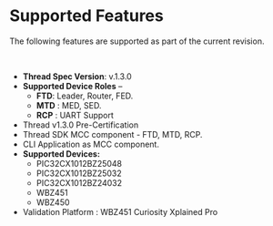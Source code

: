 # Supported Features

The following features are supported as part of the current revision.

<br />

-   **Thread Spec Version**: v.1.3.0
-   **Supported Device Roles** –
    -   **FTD**: Leader, Router, FED.
    -   **MTD** : MED, SED.
    -   **RCP** : UART Support
-   Thread v1.3.0 Pre-Certification
-   Thread SDK MCC component - FTD, MTD, RCP.
-   CLI Application as MCC component.
-   **Supported Devices:**
    -   PIC32CX1012BZ25048
    -   PIC32CX1012BZ25032
    -   PIC32CX1012BZ24032
    -   WBZ451
    -   WBZ450
-   Validation Platform : WBZ451 Curiosity Xplained Pro

<br />

